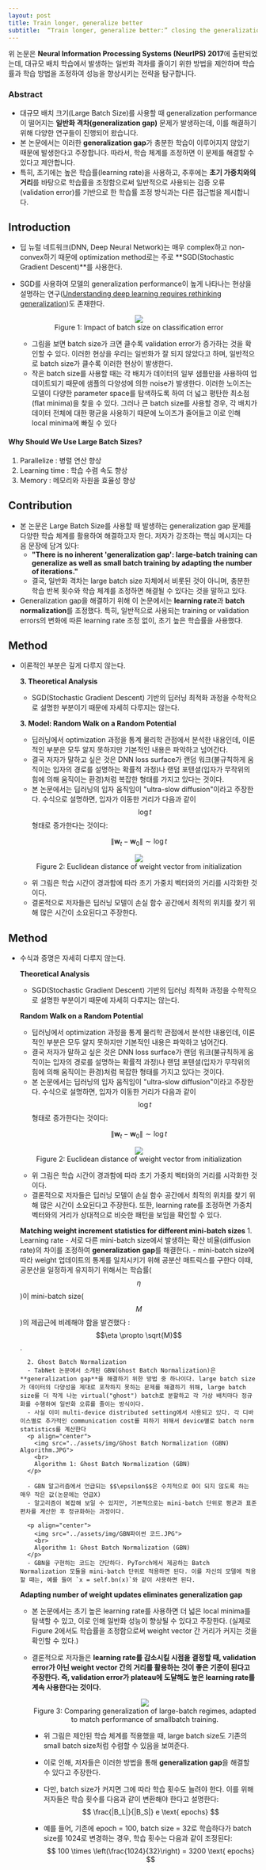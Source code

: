 ```yaml
---
layout: post
title: Train longer, generalize better
subtitle:  “Train longer, generalize better:” closing the generalization gap in large batch training of neural networks
---
```


위 논문은 **Neural Information Processing Systems (NeurIPS) 2017**에 출판되었는데, 대규모 배치 학습에서 발생하는 일반화 격차를 줄이기 위한 방법을 제안하며 학습률과 학습 방법을 조정하여 성능을 향상시키는 전략을 탐구합니다.

### Abstract
- 대규모 배치 크기(Large Batch Size)를 사용할 때 generalization performance이 떨어지는 **일반화 격차(generalization gap)** 문제가 발생하는데, 이를 해결하기 위해 다양한 연구들이 진행되어 왔습니다.
- 본 논문에서는 이러한 **generalization gap**가 충분한 학습이 이루어지지 않았기 때문에 발생한다고 주장합니다. 따라서, 학습 체계를 조정하면 이 문제를 해결할 수 있다고 제안합니다.
- 특히, 초기에는 높은 학습률(learning rate)을 사용하고, 추후에는 **초기 가중치와의 거리**를 바탕으로 학습률을 조정함으로써 일반적으로 사용되는 검증 오류(validation error)를 기반으로 한 학습률 조정 방식과는 다른 접근법을 제시합니다.

## Introduction
-  딥 뉴럴 네트워크(DNN, Deep Neural Network)는 매우 complex하고 non-convex하기 때문에 optimization method로는 주로 **SGD(Stochastic Gradient Descent)**를 사용한다.
-  SGD를 사용하여 모델의 generalization performance이 높게 나타나는 현상을 설명하는 연구([Understanding deep learning requires rethinking generalization](https://arxiv.org/abs/1611.03530))도 존재한다.
  
    <p align="center">
      <img src="../assets/img/Impact of batch size on classification error.JPG">
      <br>
      Figure 1: Impact of batch size on classification error
    </p> 
    
    - 그림을 보면 batch size가 크면 클수록 validation error가 증가하는 것을 확인할 수 있다. 이러한 현상을 우리는 일반화가 잘 되지 않았다고 하며, 일반적으로 batch size가 클수록 이러한 현상이 발생한다.
    - 작은 batch size를 사용할 때는 각 배치가 데이터의 일부 샘플만을 사용하여 업데이트되기 때문에 샘플의 다양성에 의한 noise가 발생한다. 이러한 노이즈는 모델이 다양한 parameter space를 탐색하도록 하여 더 넓고 평탄한 최소점(flat minima)을 찾을 수 있다. 그러나 큰 batch size를 사용할 경우, 각 배치가 데이터 전체에 대한 평균을 사용하기 때문에 노이즈가 줄어들고 이로 인해 local minima에 빠질 수 있다

#### Why Should We Use Large Batch Sizes?
1. Parallelize : 병렬 연산 향상
2. Learning time : 학습 수렴 속도 향상
3. Memory : 메모리와 자원을 효율성 향상

## Contribution
- 본 논문은 Large Batch Size를 사용할 때 발생하는 generalization gap 문제를 다양한 학습 체계를 활용하여 해결하고자 한다. 저자가 강조하는 핵심 메시지는 다음 문장에 담겨 있다: 
  - **"There is no inherent 'generalization gap': large-batch training can generalize as well as small batch training by adapting the number of iterations."**
  - 결국, 일반화 격차는 large batch size 자체에서 비롯된 것이 아니며, 충분한 학습 반복 횟수와 학습 체계를 조정하면 해결될 수 있다는 것을 말하고 있다.
- Generalization gap을 해결하기 위해 이 논문에서는 **learning rate**과 **batch normalization**를 조정했다. 특히, 일반적으로 사용되는 training or validation errors의 변화에 따른 learning rate 조정 없이, 초기 높은 학습률을 사용했다.


## Method
- 이론적인 부분은 깊게 다루지 않는다.
  
    **3. Theoretical Analysis**
    - SGD(Stochastic Gradient Descent) 기반의 딥러닝 최적화 과정을 수학적으로 설명한 부분이기 때문에 자세히 다루지는 않는다.

    **3. Model: Random Walk on a Random Potential**
    - 딥러닝에서 optimization 과정을 통계 물리학 관점에서 분석한 내용인데, 이론적인 부분은 모두 알지 못하지만 기본적인 내용은 파악하고 넘어간다.
    - 결국 저자가 말하고 싶은 것은 DNN loss surface가 랜덤 워크(불규칙하게 움직이는 입자의 경로를 설명하는 확률적 과정)나 랜덤 포텐셜(입자가 무작위의 힘에 의해 움직이는 환경)처럼 복잡한 형태를 가지고 있다는 것이다.
    - 본 논문에서는 딥러닝의 입자 움직임이 "ultra-slow diffusion"이라고 주장한다. 수식으로 설명하면, 입자가 이동한 거리가 다음과 같이 $$\log t$$ 형태로 증가한다는 것이다:

    $$
    \|\mathbf{w}_t - \mathbf{w}_0\| \sim \log t
    $$

    <p align="center">
      <img src="../assets/img/Euclidean distance of weight vector from initialization.JPG">
      <br>
      Figure 2: Euclidean distance of weight vector from initialization
    </p> 

    - 위 그림은 학습 시간이 경과함에 따라 초기 가중치 벡터와의 거리를 시각화한 것이다.
    - 결론적으로 저자들은 딥러닝 모델이 손실 함수 공간에서 최적의 위치를 찾기 위해 많은 시간이 소요된다고 주장한다.
    
## Method
- 수식과 증명은 자세히 다루지 않는다.
  
    **Theoretical Analysis**
    - SGD(Stochastic Gradient Descent) 기반의 딥러닝 최적화 과정을 수학적으로 설명한 부분이기 때문에 자세히 다루지는 않는다.

    **Random Walk on a Random Potential**
    - 딥러닝에서 optimization 과정을 통계 물리학 관점에서 분석한 내용인데, 이론적인 부분은 모두 알지 못하지만 기본적인 내용은 파악하고 넘어간다.
    - 결국 저자가 말하고 싶은 것은 DNN loss surface가 랜덤 워크(불규칙하게 움직이는 입자의 경로를 설명하는 확률적 과정)나 랜덤 포텐셜(입자가 무작위의 힘에 의해 움직이는 환경)처럼 복잡한 형태를 가지고 있다는 것이다.
    - 본 논문에서는 딥러닝의 입자 움직임이 "ultra-slow diffusion"이라고 주장한다. 수식으로 설명하면, 입자가 이동한 거리가 다음과 같이 $$\log t$$ 형태로 증가한다는 것이다:

    $$
    \|\mathbf{w}_t - \mathbf{w}_0\| \sim \log t
    $$

    <p align="center">
      <img src="../assets/img/Euclidean distance of weight vector from initialization.JPG">
      <br>
      Figure 2: Euclidean distance of weight vector from initialization
    </p> 

    - 위 그림은 학습 시간이 경과함에 따라 초기 가중치 벡터와의 거리를 시각화한 것이다.
    - 결론적으로 저자들은 딥러닝 모델이 손실 함수 공간에서 최적의 위치를 찾기 위해 많은 시간이 소요된다고 주장한다. 또한, learning rate를 조정하면 가중치 벡터와의 거리가 상대적으로 비슷한 패턴을 보임을 확인할 수 있다.
 
    **Matching weight increment statistics for different mini-batch sizes**
        1. Learning rate
        - 서로 다른 mini-batch size에서 발생하는 확산 비율(diffusion rate)의 차이를 조정하여 **generalization gap**를 해결한다.
        - mini-batch size에 따라 weight 업데이트의 통계를 일치시키기 위해 공분산 매트릭스를 구한다 이때, 공분산을 일정하게 유지하기 위해서는 학습률($$\eta$$)이 mini-batch size($$M$$)의 제곱근에 비례해야 함을 발견했다 : $$\eta \propto \sqrt{M}$$. 
          
        2. Ghost Batch Normalization
        - TabNet 논문에서 소개된 GBN(Ghost Batch Normalization)은 **generalization gap**을 해결하기 위한 방법 중 하나이다. large batch size가 데이터의 다양성을 제대로 포착하지 못하는 문제를 해결하기 위해, large batch size를 더 작게 나눈 virtual("ghost") batch로 분할하고 각 가상 배치마다 정규화를 수행하여 일반화 오류를 줄이는 방식이다.
        - 사실 이미 multi-device distributed setting에서 사용되고 있다. 각 디바이스별로 추가적인 communication cost를 피하기 위해서 device별로 batch norm statistics를 계산한다
        <p align="center">
          <img src="../assets/img/Ghost Batch Normalization (GBN) Algorithm.JPG">
          <br>
          Algorithm 1: Ghost Batch Normalization (GBN)
        </p> 
        
        - GBN 알고리즘에서 언급되는 $$\epsilon$$은 수치적으로 0이 되지 않도록 하는 매우 작은 값(논문에는 언급X)
        - 알고리즘이 복잡해 보일 수 있지만, 기본적으로는 mini-batch 단위로 평균과 표준편차를 계산한 후 정규화하는 과정이다.
      
        <p align="center">
          <img src="../assets/img/GBN파이썬 코드.JPG">
          <br>
          Algorithm 1: Ghost Batch Normalization (GBN)
        </p> 
        - GBN을 구현하는 코드는 간단하다. PyTorch에서 제공하는 Batch Normalization 모듈을 mini-batch 단위로 적용하면 된다. 이를 자신의 모델에 적용할 때는, 예를 들어 `x = self.bn(x)`와 같이 사용하면 된다.
 
    **Adapting number of weight updates eliminates generalization gap**
    - 본 논문에서는 초기 높은 learning rate를 사용하면 더 넓은 local minima를 탐색할 수 있고, 이로 인해 일반화 성능이 향상될 수 있다고 주장한다. (실제로 Figure 2에서도 학습률을 조정함으로써 weight vector 간 거리가 커지는 것을 확인할 수 있다.)
    - 결론적으로 저자들은 **learning rate를 감소시킬 시점을 결정할 때, validation error가 아닌 weight vector 간의 거리를 활용하는 것이 좋은 기준이 된다고 주장한다. 즉, validation error가 plateau에 도달해도 높은 learning rate를 계속 사용한다는 것이다.**
   
      <p align="center">
        <img src="../assets/img/Comparing generalization of large-batch regimes, adapted to match performance of smallbatch training.JPG">
        <br>
        Figure 3: Comparing generalization of large-batch regimes, adapted to match performance of smallbatch training.
      </p> 

      - 위 그림은 제안된 학습 체계를 적용했을 때, large batch size도 기존의 small batch size처럼 수렴할 수 있음을 보여준다.
      - 이로 인해, 저자들은 이러한 방법을 통해 **generalization gap**을 해결할 수 있다고 주장한다.
      - 다만, batch size가 커지면 그에 따라 학습 횟수도 늘려야 한다. 이를 위해 저자들은 학습 횟수를 다음과 같이 변환해야 한다고 설명한다:
        $$
        \frac{|B_L|}{|B_S|} e \text{ epochs}
        $$
        
      - 예를 들어, 기존에 epoch = 100, batch size = 32로 학습하다가 batch size를 1024로 변경하는 경우, 학습 횟수는 다음과 같이 조정된다: 
        $$
        100 \times \left(\frac{1024}{32}\right) = 3200 \text{ epochs}
        $$
